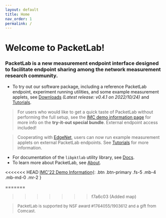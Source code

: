 ```yaml
---
layout: default
title: Home
nav_order: 1
permalink: /
---
```


<style>
.footer {
    font-size: small;
}
</style>

# Welcome to PacketLab!

### PacketLab is a new measurement endpoint interface designed to facilitate endpoint sharing among the network measurement research community.

- To try out our software package, including a reference PacketLab endpoint, experiment running utilities, and some example measurement applets, see [Downloads](/download/) *(Latest release: v0.4.1 on 2022/10/24)* and [Tutorials](/tutorial/).

> For users who would like to get a quick taste of PacketLab without performing the full setup, see the [IMC demo information page](/imc_demo/#for-other-interested-attendees) for more info on the **try-it-out special bundle**. External endpoint access included!

> Cooperating with [EdgeNet](https://www.edge-net.org/), users can now run example measurement applets on external PacketLab endpoints. See [Tutorials](/tutorial/) for more information.

- For documentation of the `libpktlab` utility library, see [Docs](/docs/).
- To learn more about PacketLab, see [About](/about/).

<<<<<<< HEAD
[IMC'22 Demo Information](/imc_demo){: .btn .btn-primary .fs-5 .mb-4 .mb-md-0 .mr-2 }

<!--
=======

>>>>>>> f7a6c03 (Added map)
<style>
iframe {
    aspect-ratio: 16 / 9;
    height: 90%;
    width: 90%;
    border-style: hidden;
}
</style>
<p style="text-align:center"><iframe src="map.html"></iframe></p>
<<<<<<< HEAD
> PacketLab is supported by NSF award #1764055/1903612 and a gift from Comcast.
-->
=======

>>>>>>> f7a6c03 (Added map)

> <div class="footer">PacketLab is supported by NSF award #1764055/1903612 and a gift from Comcast.</div>